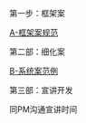 

第一步：框架案

[A-框架案规范](https://snh48group.yuque.com/sup7t9/ugxnhr/firzaun75ao0tkzv)



第二部：细化案

[B-系统案范例](https://snh48group.yuque.com/sup7t9/ugxnhr/cwn3ev2ui4hxhm5o)



第三部：宣讲开发

同PM沟通宣讲时间

